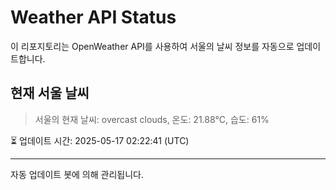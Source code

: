 
# Weather API Status

이 리포지토리는 OpenWeather API를 사용하여 서울의 날씨 정보를 자동으로 업데이트합니다.

## 현재 서울 날씨
> 서울의 현재 날씨: overcast clouds, 온도: 21.88°C, 습도: 61%

⏳ 업데이트 시간: 2025-05-17 02:22:41 (UTC)

---
자동 업데이트 봇에 의해 관리됩니다.
